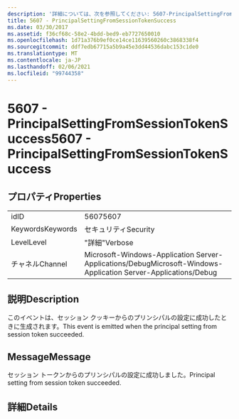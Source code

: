 ```yaml
---
description: '詳細については、次を参照してください: 5607-PrincipalSettingFromSessionTokenSuccess'
title: 5607 - PrincipalSettingFromSessionTokenSuccess
ms.date: 03/30/2017
ms.assetid: f36cf68c-58e2-4bdd-bed9-eb7727650010
ms.openlocfilehash: 1d71a376b9ef0ce14ce11639560260c3868338f4
ms.sourcegitcommit: ddf7edb67715a5b9a45e3dd44536dabc153c1de0
ms.translationtype: MT
ms.contentlocale: ja-JP
ms.lasthandoff: 02/06/2021
ms.locfileid: "99744358"
---
```

# <a name="5607---principalsettingfromsessiontokensuccess"></a><span data-ttu-id="28fea-103">5607 - PrincipalSettingFromSessionTokenSuccess</span><span class="sxs-lookup"><span data-stu-id="28fea-103">5607 - PrincipalSettingFromSessionTokenSuccess</span></span>

## <a name="properties"></a><span data-ttu-id="28fea-104">プロパティ</span><span class="sxs-lookup"><span data-stu-id="28fea-104">Properties</span></span>  
  
|||  
|-|-|  
|<span data-ttu-id="28fea-105">id</span><span class="sxs-lookup"><span data-stu-id="28fea-105">ID</span></span>|<span data-ttu-id="28fea-106">5607</span><span class="sxs-lookup"><span data-stu-id="28fea-106">5607</span></span>|  
|<span data-ttu-id="28fea-107">Keywords</span><span class="sxs-lookup"><span data-stu-id="28fea-107">Keywords</span></span>|<span data-ttu-id="28fea-108">セキュリティ</span><span class="sxs-lookup"><span data-stu-id="28fea-108">Security</span></span>|  
|<span data-ttu-id="28fea-109">Level</span><span class="sxs-lookup"><span data-stu-id="28fea-109">Level</span></span>|<span data-ttu-id="28fea-110">"詳細"</span><span class="sxs-lookup"><span data-stu-id="28fea-110">Verbose</span></span>|  
|<span data-ttu-id="28fea-111">チャネル</span><span class="sxs-lookup"><span data-stu-id="28fea-111">Channel</span></span>|<span data-ttu-id="28fea-112">Microsoft-Windows-Application Server-Applications/Debug</span><span class="sxs-lookup"><span data-stu-id="28fea-112">Microsoft-Windows-Application Server-Applications/Debug</span></span>|  
  
## <a name="description"></a><span data-ttu-id="28fea-113">説明</span><span class="sxs-lookup"><span data-stu-id="28fea-113">Description</span></span>  

 <span data-ttu-id="28fea-114">このイベントは、セッション クッキーからのプリンシパルの設定に成功したときに生成されます。</span><span class="sxs-lookup"><span data-stu-id="28fea-114">This event is emitted when the principal setting from session token succeeded.</span></span>  
  
## <a name="message"></a><span data-ttu-id="28fea-115">Message</span><span class="sxs-lookup"><span data-stu-id="28fea-115">Message</span></span>  

 <span data-ttu-id="28fea-116">セッション トークンからのプリンシパルの設定に成功しました。</span><span class="sxs-lookup"><span data-stu-id="28fea-116">Principal setting from session token succeeded.</span></span>  
  
## <a name="details"></a><span data-ttu-id="28fea-117">詳細</span><span class="sxs-lookup"><span data-stu-id="28fea-117">Details</span></span>
